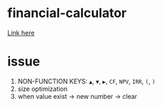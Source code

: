 # financial-calculator

[Link here](https://hoyongj.github.io/financial-calculator)


# issue

1. NON-FUNCTION KEYS: `▲`, `▼`, `▶`, `CF`, `NPV`, `IRR`, `(`, `)`
2. size optimization
3. when value exist -> new number -> clear